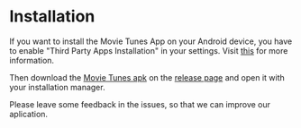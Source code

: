 # Installation

If you want to install the Movie Tunes App on your Android device, you have to enable "Third Party Apps Installation" in your settings. Visit [this](http://www.android.pk/blog/tutorials/how-to-enable-third-party-apps-installation-on-android-phones/) for more information.

Then download the [Movie Tunes apk](app-release-unsigned.apk) on the [release page](https://github.com/VSSSE/VSS-Mobile/releases) and open it with your installation manager.

Please leave some feedback in the issues, so that we can improve our aplication.
 
